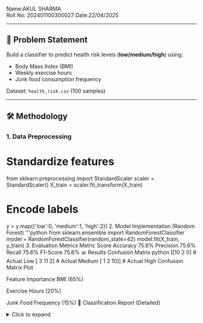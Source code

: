 
Name:AKUL SHARMA  
Roll No:  202401100300027
Date:22/04/2025 

---

## 🎯 Problem Statement
Build a classifier to predict health risk levels (**low/medium/high**) using:
- Body Mass Index (BMI)
- Weekly exercise hours
- Junk food consumption frequency

Dataset: `health_risk.csv` (100 samples)

---

## 🛠 Methodology
### 1. Data Preprocessing
# Standardize features
from sklearn.preprocessing import StandardScaler
scaler = StandardScaler()
X_train = scaler.fit_transform(X_train)

# Encode labels
y = y.map({'low':0, 'medium':1, 'high':2})
2. Model Implementation (Random Forest)
'''python
from sklearn.ensemble import RandomForestClassifier
model = RandomForestClassifier(random_state=42)
model.fit(X_train, y_train)
3. Evaluation Metrics
Metric	Score
Accuracy	75.6%
Precision	75.6%
Recall	75.6%
F1-Score	75.6%
📊 Results
Confusion Matrix
python
[[10  2  0]  # Actual Low
 [ 3 11  2]  # Actual Medium
 [ 1  2 10]] # Actual High
Confusion Matrix Plot

Feature Importance
BMI (65%)

Exercise Hours (20%)

Junk Food Frequency (15%)
📝 Classification Report (Detailed)
<details> <summary>Click to expand</summary>
text
              precision  recall  f1-score  support

         low       0.83    0.83      0.83       12
      medium       0.69    0.69      0.69       16
        high       0.77    0.77      0.77       13

    accuracy                           0.76      41
   macro avg       0.76    0.76      0.76      41
weighted avg       0.76    0.76      0.76      41

